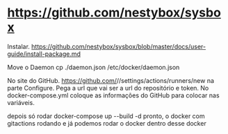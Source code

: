 # https://github.com/nestybox/sysbox

Instalar.
https://github.com/nestybox/sysbox/blob/master/docs/user-guide/install-package.md

Move o Daemon
cp ./daemon.json /etc/docker/daemon.json

No site do GitHub.
https://github.com/<User>/<Repo>/settings/actions/runners/new
na parte Configure.
Pega a url que vai ser a url do repositório e token.
No docker-compose.yml coloque as informações do GitHub para colocar nas variáveis.

depois só rodar docker-compose up --build -d 
pronto, o docker com gitactions rodando e já podemos rodar o docker dentro desse docker
